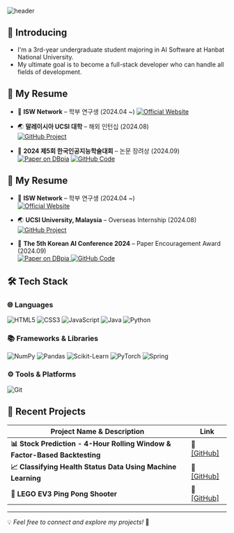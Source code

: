 
<div>
  
  <!--Header-->
  ![header](https://capsule-render.vercel.app/api?type=waving&color=gradient&height=300&section=header&text=Good%20to%20see%20you%20%F0%9F%A4%97)


  
</div>

<div>
  <!--Body-->

  ## 👀 Introducing
  
-  I'm a 3rd-year undergraduate student majoring in AI Software at Hanbat National University.
-  My ultimate goal is to become a full-stack developer who can handle all fields of development.
  
## 📌 My Resume

- 🔬 **ISW Network** – 학부 연구생 (2024.04 ~)
  [![Official Website](https://img.shields.io/badge/Official%20Website-000000?style=flat-square&logo=Google%20Chrome&logoColor=white)](https://sites.google.com/view/hisw)

- 🌏 **말레이시아 UCSI 대학** – 해외 인턴십 (2024.08)  
  [![GitHub Project](https://img.shields.io/badge/GitHub%20Project-181717?style=flat-square&logo=GitHub&logoColor=white)](https://github.com/2024-01-UCSI-HB-project)

- 🥉 **2024 제5회 한국인공지능학술대회** – 논문 장려상 (2024.09)  
  [![Paper on DBpia](https://img.shields.io/badge/Paper%20on%20DBpia-FF6F00?style=flat-square&logo=Read%20the%20Docs&logoColor=white)](https://www.dbpia.co.kr/journal/articleDetail?nodeId=NODE11949311)
  [![GitHub Code](https://img.shields.io/badge/GitHub%20Code-181717?style=flat-square&logo=GitHub&logoColor=white)](https://github.com/HANJAEWOONG1233/Traffic-light-classification-code)


## 📌 My Resume

- 🔬 **ISW Network** – 학부 연구생 (2024.04 ~)  
  <span>
  <a href="https://sites.google.com/view/hisw">
    <img src="https://img.shields.io/badge/Official%20Website-000000?style=flat-square&logo=Google%20Chrome&logoColor=white" alt="Official Website">
  </a>
  </span>

- 🌏 **UCSI University, Malaysia** – Overseas Internship (2024.08)  
  <span>
  <a href="https://github.com/2024-01-UCSI-HB-project">
    <img src="https://img.shields.io/badge/GitHub%20Project-181717?style=flat-square&logo=GitHub&logoColor=white" alt="GitHub Project">
  </a>
  </span>

- 🥉 **The 5th Korean AI Conference 2024** – Paper Encouragement Award (2024.09)  
  <span>
  <a href="https://www.dbpia.co.kr/journal/articleDetail?nodeId=NODE11949311">
    <img src="https://img.shields.io/badge/Paper%20on%20DBpia-FF6F00?style=flat-square&logo=Read%20the%20Docs&logoColor=white" alt="Paper on DBpia">
  </a>
  <a href="https://github.com/HANJAEWOONG1233/Traffic-light-classification-code">
    <img src="https://img.shields.io/badge/GitHub%20Code-181717?style=flat-square&logo=GitHub&logoColor=white" alt="GitHub Code">
  </a>
  </span>



## 🛠️ Tech Stack  

### 🌐 Languages   
![HTML5](https://img.shields.io/badge/HTML5-E34F26?style=for-the-badge&logo=html5&logoColor=white)  ![CSS3](https://img.shields.io/badge/CSS3-1572B6?style=for-the-badge&logo=css3&logoColor=white)  ![JavaScript](https://img.shields.io/badge/JavaScript-F7DF1E?style=for-the-badge&logo=javascript&logoColor=black)  ![Java](https://img.shields.io/badge/Java-007396?style=for-the-badge&logo=java&logoColor=white)  ![Python](https://img.shields.io/badge/Python-3776AB?style=for-the-badge&logo=python&logoColor=white)  

### 📚 Frameworks & Libraries 
![NumPy](https://img.shields.io/badge/NumPy-013243?style=for-the-badge&logo=numpy&logoColor=white)  ![Pandas](https://img.shields.io/badge/Pandas-150458?style=for-the-badge&logo=pandas&logoColor=white)  ![Scikit-Learn](https://img.shields.io/badge/Scikit--Learn-F7931E?style=for-the-badge&logo=scikitlearn&logoColor=white)  ![PyTorch](https://img.shields.io/badge/PyTorch-EE4C2C?style=for-the-badge&logo=pytorch&logoColor=white)  ![Spring](https://img.shields.io/badge/Spring-6DB33F?style=for-the-badge&logo=spring&logoColor=white)  

### ⚙️ Tools & Platforms 
![Git](https://img.shields.io/badge/Git-F05032?style=for-the-badge&logo=git&logoColor=white)  

## 🚀 Recent Projects  

| **Project Name & Description** | **Link** |
|----------------------------------|------------|
| **📊 Stock Prediction - 4-Hour Rolling Window & Factor-Based Backtesting** | 🔗 [[GitHub]](https://github.com/HANJAEWOONG1233/Stock-Prediction-RollingWindow) |
| **📈 Classifying Health Status Data Using Machine Learning** |🔗 [[GitHub]](https://github.com/HANJAEWOONG1233/Classifying-health-status-data-using-machine-learning) |
| **🤖 LEGO EV3 Ping Pong Shooter** | 🔗 [[GitHub]](https://github.com/HANJAEWOONG1233/LEGO-EV3-PingPongShooter) |

---

💡 *Feel free to connect and explore my projects!* 🚀  
